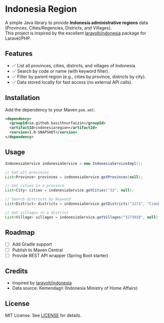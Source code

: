 # Indonesia Region

A simple Java library to provide **Indonesia administrative regions** data (Provinces, Cities/Regencies, Districts, and Villages).  
This project is inspired by the excellent [laravolt/indonesia](https://github.com/laravolt/indonesia) package for Laravel/PHP.

## Features

- ✅ List all provinces, cities, districts, and villages of Indonesia.
- ✅ Search by code or name (with keyword filter).
- ✅ Filter by parent region (e.g., cities by province, districts by city).
- ✅ Data stored locally for fast access (no external API calls).

## Installation

Add the dependency to your Maven `pom.xml`:

```xml
<dependency>
  <groupId>io.github.basithnurfaizin</groupId>
  <artifactId>indonesiaregion</artifactId>
  <version>1.0-SNAPSHOT</version>
</dependency>
```

## Usage
```java
IndonesiaService indonesiaService = new IndonesiaServiceImpl();

// Get all provinces
List<Province> provinces = indonesiaService.getProvinces(null);

// Get cities in a province
List<City> cities = indonesiaService.getCities("32", null);

// Search districts by keyword
List<District> districts = indonesiaService.getDistricts("3273", "Cimahi");

// Get villages in a district
List<Village> villages = indonesiaService.getVillages("3273010", null);

```

## Roadmap

- [ ] Add Gradle support
- [ ] Publish to Maven Central
- [ ] Provide REST API wrapper (Spring Boot starter)

## Credits

- Inspired by [laravolt/indonesia](https://github.com/laravolt/indonesia)
- Data source: Kemendagri (Indonesia Ministry of Home Affairs)

## License

MIT License. See [LICENSE](LICENSE) for details.
